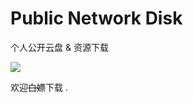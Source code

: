 # Public Network Disk
个人公开云盘 &amp; 资源下载

![](https://badges.toozhao.com/badges/01GEBYBX31P0D7185PKSN5GRDV/blue.svg)

欢迎~~白嫖~~下载 .

